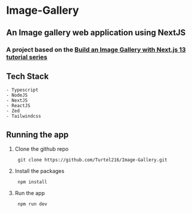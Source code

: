 # Image-Gallery

## An Image gallery web application using NextJS

### A project based on the [Build an Image Gallery with Next.js 13 tutorial series](https://www.youtube.com/playlist?list=PL4cUxeGkcC9hYBP0AZ3MNdEiiZqd4mHGm)

## Tech Stack

    - Typescript
    - NodeJS
    - NextJS
    - ReactJS
    - Zed
    - Tailwindcss

## Running the app

1. Clone the github repo

        git clone https://github.com/Turtel216/Image-Gallery.git

2. Install the packages

        npm install 

3. Run the app 

        npm run dev

